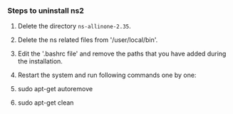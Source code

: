 ### Steps to uninstall ns2 

1. Delete the directory  ```ns-allinone-2.35```.

2. Delete the ns related files from '/user/local/bin'.

3. Edit the '.bashrc file' and remove the paths that you have added during the  installation.

4. Restart the system and run following commands one by one:

5. sudo apt-get autoremove

6. sudo apt-get clean

